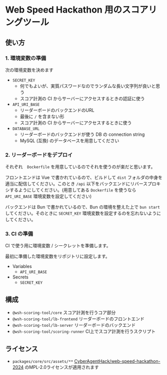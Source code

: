 # Web Speed Hackathon 用のスコアリングツール

## 使い方

### 1. 環境変数の準備

次の環境変数を決めます

- `SECRET_KEY`
  - 何でもよいが、実質パスワードなのでランダムな長い文字列が良いと思う
  - スコア計測の CI からサーバーにアクセスするときの認証に使う
- `API_URI_BASE`
  - リーダーボードのバックエンドのURL
  - 最後に `/` を含まない形
  - スコア計測の CI からサーバーにアクセスするときに使う
- `DATABASE_URL`
  - リーダーボードのバックエンドが使う DB の connection string
  - MySQL (互換) のデータベースを用意してください

### 2. リーダーボードをデプロイ

それぞれ　`Dockerfile` を用意しているのでそれを使うのが楽だと思います。

フロントエンドは Vue で書かれているので、ビルドして `dist` フォルダの中身を適当に配信してください。このとき `/api` 以下をバックエンドにリバースプロキシするようにしてください。(用意してある `Dockerfile` を使うなら `API_URI_BASE` 環境変数を設定してください)

バックエンドは Bun で書かれているので、Bun の環境を整えた上で `bun start` してください。そのときに `SECRET_KEY` 環境変数を設定するのを忘れないようにしてください。


### 3. CI の準備

CI で使う用に環境変数 / シークレットを準備します。

最初に準備した環境変数をリポジトリに設定します。

- Variables
  - `API_URI_BASE`
- Secrets
  - `SECRET_KEY`

## 構成

- `@wsh-scoring-tool/core` スコア計測を行うコア部分
- `@wsh-scoring-tool/lb-frontend` リーダーボードのフロントエンド
- `@wsh-scoring-tool/lb-server` リーダーボードのバックエンド
- `@wsh-scoring-tool/scoring-runner` CI上でスコア計測を行うスクリプト

## ライセンス

- `packages/core/src/assets/**` [CyberAgentHack/web-speed-hackathon-2024](https://github.com/CyberAgentHack/web-speed-hackathon-2024) のMPL-2.0ライセンスが適用されます
